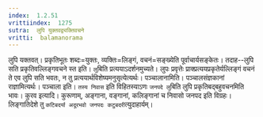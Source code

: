 ```yaml
---
index:  1.2.51
vrittiindex:  1275
sutra:  लुपि युक्तवद्व्यक्तिवचने
vritti:  balamanorama 
---
```


लुपि यक्तवत्। प्रकृतिभूतः शब्दः=युक्तः, व्यक्तिः=लिङ्गं, वचनं=सङ्ख्येति पूर्वाचार्यसङ्केतः। तदाह--लुपि सति प्रकृतिवल्लिङ्गवचने स्त इति। `लु`बिति प्रत्ययाऽदर्शनमुच्यते। लुपः प्रवृत्तेः प्राक्प्रत्ययप्रकृतेर्यल्लिङ्गं वचनं ते एव लुपि सति भवतः, न तु प्रत्ययार्थविशेष्यमनुसृत्येत्यर्थः। पञ्चालानामिति। पञ्चालसंज्ञकानां राज्ञामित्यर्थः। पञ्चाला इति। `तस्य निवास` इति विहितस्याऽणः `जनपदे लु`बिति लुपि प्रकृतिबद्बहुवचनमिति भावः। कुरव इत्यादि। कुरूणाम्, अङ्गाना, वङ्गानां, कलिङ्गानां च निवासो जनपद इति विग्रहः। लिङ्गातिदेशे तु `कटिबदर्या अदूरभवो जनपदः कटुबदरी`त्युदाहार्यम्।

